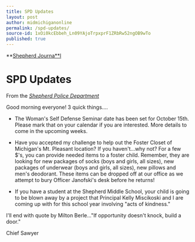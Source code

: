 ```yaml
---
title: SPD Updates
layout: post
author: midmichiganonline
permalink: /spd-updates/
source-id: 1xOi0kcEbbeh_Ln09YAjoTrpxprF1ZRbRw52ngOB9wTo
published: true
---
```

**[Shepherd Journa**l](http://shepherdjournal.wordpress.com)

# SPD Updates

From the [*Shepherd Police Department*](https://www.facebook.com/permalink.php?story_fbid=1253705261314706&id=205632619455314)

Good morning everyone! 3 quick things....

* The Woman's Self Defense Seminar date has been set for October 15th. Please mark that on your calendar if you are interested. More details to come in the upcoming weeks.

* Have you accepted my challenge to help out the Foster Closet of Michigan's Mt. Pleasant location? If you haven't...why not? For a few $'s, you can provide needed items to a foster child. Remember, they are looking for new packages of socks (boys and girls, all sizes), new packages of underwear (boys and girls, all sizes), new pillows and men's deodorant. These items can be dropped off at our office as we attempt to bury Officer Janofski's desk before he returns!

* If you have a student at the Shepherd Middle School, your child is going to be blown away by a project that Principal Kelly Miscikoski and I are coming up with for this school year involving "acts of kindness."

I'll end with quote by Milton Berle..."If opportunity doesn't knock, build a door."

Chief Sawyer

